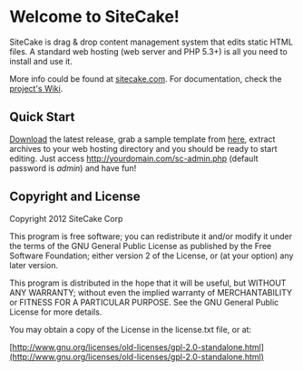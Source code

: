 Welcome to SiteCake!
====================

SiteCake is drag & drop content management system that edits static HTML files. A standard web hosting (web server and PHP 5.3+) is all you need to install and use it.

More info could be found at [sitecake.com](http://sitecake.com). For documentation, check the [project's Wiki](http://github.com/sitecake/sitecake/wiki).

## Quick Start

[Download](https://github.com/sitecake/sitecake/releases) the latest release, grab a sample template from 
[here](sitecake.com/portfolio.zip), extract archives to your web hosting directory and you 
should be ready to start editing. Just access http://yourdomain.com/sc-admin.php (default password is _admin_) and have fun!

## Copyright and License

Copyright 2012 SiteCake Corp

This program is free software; you can redistribute it and/or modify
it under the terms of the GNU General Public License as published by
the Free Software Foundation; either version 2 of the License, or
(at your option) any later version.

This program is distributed in the hope that it will be useful,
but WITHOUT ANY WARRANTY; without even the implied warranty of
MERCHANTABILITY or FITNESS FOR A PARTICULAR PURPOSE.  See the
GNU General Public License for more details.
      
You may obtain a copy of the License in the license.txt file, or at:

[http://www.gnu.org/licenses/old-licenses/gpl-2.0-standalone.html](http://www.gnu.org/licenses/old-licenses/gpl-2.0-standalone.html)

